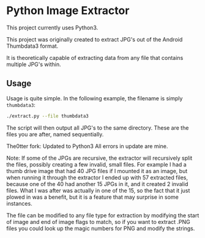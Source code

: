# Python Image Extractor

This project currently uses Python3.

This project was originally created to extract JPG's out of the Android Thumbdata3 format.

It is theoretically capable of extracting data from any file that contains multiple JPG's within.

## Usage

Usage is quite simple. In the following example, the filename is simply `thumbdata3`:

```bash
./extract.py --file thumbdata3
```

The script will then output all JPG's to the same directory. These are the files you are after, named sequentially.

The0tter fork:
Updated to Python3
All errors in update are mine.

Note:  If some of the JPGs are recursive, the extractor will recursively split the files, possibly creating a few 
invalid, small files.  For example I had a thumb drive image that had 40 JPG files if I mounted it as an image, but when 
running it through the extractor I ended up with 57 extracted files, because one of the 40 had another 15 JPGs in it, and 
it created 2 invalid files.  What I was after was actually in one of the 15, so the fact that it just plowed in was a
benefit, but it is a feature that may surprise in some instances.

The file can be modified to any file type for extraction by modifying the start of image and end of image flags to match,
so if you want to extract .PNG files you could look up the magic numbers for PNG and modify the strings.  
